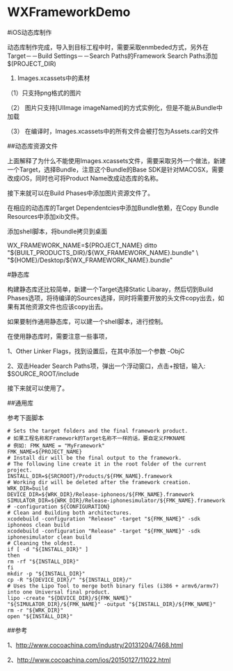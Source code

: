 # WXFrameworkDemo

#iOS动态库制作

动态库制作完成，导入到目标工程中时，需要采取enmbeded方式，另外在Target－－Build Settings－－Search Paths的Framework Search Paths添加$(PROJECT_DIR)

1. Images.xcassets中的素材

（1）只支持png格式的图片

（2） 图片只支持[UIImage imageNamed]的方式实例化，但是不能从Bundle中加载

（3）  在编译时，Images.xcassets中的所有文件会被打包为Assets.car的文件

##动态库资源文件

上面解释了为什么不能使用Images.xcassets文件，需要采取另外一个做法，新建一个Target，选择Bundle，注意这个Bundle的Base SDK是针对MACOSX，需要改成iOS，同时也可将Product Name改成动态库的名称。

接下来就可以在Build Phases中添加图片资源文件了。

在相应的动态库的Target Dependentcies中添加Bundle依赖，在Copy Bundle Resources中添加xib文件。

添加shell脚本，将bundle拷贝到桌面

WX_FRAMEWORK_NAME=${PROJECT_NAME}
ditto "${BUILT_PRODUCTS_DIR}/${WX_FRAMEWORK_NAME}.bundle" \
"${HOME}/Desktop/${WX_FRAMEWORK_NAME}.bundle"

#静态库

构建静态库还比较简单，新建一个Target选择Static Libaray，然后切到Build Phases选项，将待编译的Sources选择，同时将需要开放的头文件copy出去，如果有其他资源文件也应该copy出去。

如果要制作通用静态库，可以建一个shell脚本，进行控制。

在使用静态库时，需要注意一些事项，

1、Other Linker Flags，找到设置后，在其中添加一个参数 -ObjC

2、双击Header Search Paths项，弹出一个浮动窗口，点击+按钮，输入:
$SOURCE_ROOT/include 

接下来就可以使用了。

##通用库

参考下面脚本

```
# Sets the target folders and the final framework product.
# 如果工程名称和Framework的Target名称不一样的话，要自定义FMKNAME
# 例如: FMK_NAME = "MyFramework"
FMK_NAME=${PROJECT_NAME}
# Install dir will be the final output to the framework.
# The following line create it in the root folder of the current project.
INSTALL_DIR=${SRCROOT}/Products/${FMK_NAME}.framework
# Working dir will be deleted after the framework creation.
WRK_DIR=build
DEVICE_DIR=${WRK_DIR}/Release-iphoneos/${FMK_NAME}.framework
SIMULATOR_DIR=${WRK_DIR}/Release-iphonesimulator/${FMK_NAME}.framework
# -configuration ${CONFIGURATION}
# Clean and Building both architectures.
xcodebuild -configuration "Release" -target "${FMK_NAME}" -sdk iphoneos clean build
xcodebuild -configuration "Release" -target "${FMK_NAME}" -sdk iphonesimulator clean build
# Cleaning the oldest.
if [ -d "${INSTALL_DIR}" ]
then
rm -rf "${INSTALL_DIR}"
fi
mkdir -p "${INSTALL_DIR}"
cp -R "${DEVICE_DIR}/" "${INSTALL_DIR}/"
# Uses the Lipo Tool to merge both binary files (i386 + armv6/armv7) into one Universal final product.
lipo -create "${DEVICE_DIR}/${FMK_NAME}" "${SIMULATOR_DIR}/${FMK_NAME}" -output "${INSTALL_DIR}/${FMK_NAME}"
rm -r "${WRK_DIR}"
open "${INSTALL_DIR}"
```

##参考

1、http://www.cocoachina.com/industry/20131204/7468.html

2、http://www.cocoachina.com/ios/20150127/11022.html